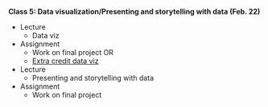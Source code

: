 **Class 5: Data visualization/Presenting and storytelling with data (Feb. 22)**

* Lecture
	* Data viz
* Assignment
	* Work on final project OR
	* [Extra credit data viz](https://github.com/shmcminn/AU-data-spring2020/blob/master/class5/extra-cred-assignment.md)
* Lecture
	* Presenting and storytelling with data
* Assignment
	* Work on final project